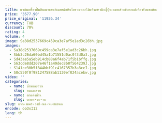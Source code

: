 ```yaml
---
title: แจกันเครื่องปั้นดินเผาแฮนด์เมดหม้อหินโบราณดอกไม้แห้งเซรามิกญี่ปุ่นเหมาะสำหรับตกแต่งห้องรับแขกห้องนอนตั้งโต๊ะ
price: '3577.90'
price_original: '11926.34'
currency: THB
discount: 70%
rating: 4
volume: 4
image: Sa38d2537669c459ca3e7af5e1ad3c26bh.jpg
images:
  - Sa38d2537669c459ca3e7af5e1ad3c26bh.jpg
  - Sbb3c26da60bd45a1b71551d0ac0f3d0a3.jpg
  - Sd43ae5a5eb914cb88a6f4ab71f5b1bffg.jpg
  - S63cde8dd207e46f1a49dec8b0f564239J.jpg
  - S141ce30b5f844bbf91c4167357b3a8ceI.jpg
  - S8c550f0f981247588ab1130ef024acebw.jpg
video: ''
categories:
  - name: บ้านและสวน
    slug: านและสวน
  - name: ตกแต่งบ้าน
    slug: ตกแต-งบ-าน
slug: แจก-นเคร-องป-นด-นเผาแฮนด
encode: oo3xI12
lang: th
---
```

  